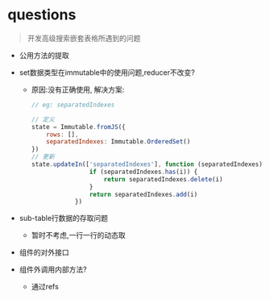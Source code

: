 # questions

> 开发高级搜索嵌套表格所遇到的问题


+ 公用方法的提取

+ set数据类型在immutable中的使用问题,reducer不改变?  
    - 原因:没有正确使用, 解决方案:
    
        ```js
        // eg: separatedIndexes
        
        // 定义
        state = Immutable.fromJS({
            rows: [],
            separatedIndexes: Immutable.OrderedSet()
        })
        // 更新
        state.updateIn(['separatedIndexes'], function (separatedIndexes) {
                        if (separatedIndexes.has(i)) {
                            return separatedIndexes.delete(i)
                        }
                        return separatedIndexes.add(i)
                    })
        ```
+ sub-table行数据的存取问题
    - 暂时不考虑,一行一行的动态取
+ 组件的对外接口
+ 组件外调用内部方法?
    - 通过refs
